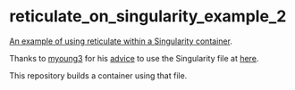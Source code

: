 # reticulate_on_singularity_example_2

[An example of using reticulate within a Singularity container](https://github.com/richelbilderbeek/reticulate_on_singularity_examples/blob/master/README.md).

Thanks to [myoung3](https://github.com/myoung3) for his
[advice](https://github.com/rstudio/reticulate/issues/1044#issuecomment-1026915671)
to use the Singularity file at [here](https://github.com/kaufman-lab/build_containers/blob/main/definition_files/geospatial_plus_ml__4.1.0.def).

This repository builds a container using that file.

